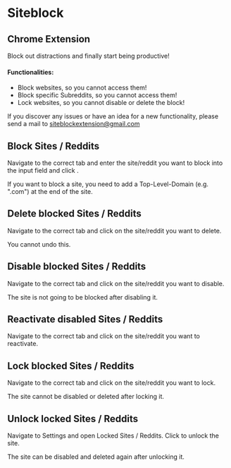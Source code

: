 # Siteblock
## Chrome Extension

Block out distractions and finally start being productive!

#### Functionalities:
- Block websites, so you cannot access them!
- Block specific Subreddits, so you cannot access them!
- Lock websites, so you cannot disable or delete the block!

If you discover any issues or have an idea for a new functionality, please send a mail to siteblockextension@gmail.com

## Block Sites / Reddits
Navigate to the correct tab and enter the site/reddit you want to block into the input field and click .

If you want to block a site, you need to add a Top-Level-Domain (e.g. ".com") at the end of the site.





## Delete blocked Sites / Reddits
Navigate to the correct tab and click  on the site/reddit you want to delete.

You cannot undo this.

## Disable blocked Sites / Reddits
Navigate to the correct tab and click  on the site/reddit you want to disable.

The site is not going to be blocked after disabling it.

## Reactivate disabled Sites / Reddits
Navigate to the correct tab and click  on the site/reddit you want to reactivate.


## Lock blocked Sites / Reddits
Navigate to the correct tab and click  on the site/reddit you want to lock.

The site cannot be disabled or deleted after locking it.

## Unlock locked Sites / Reddits
Navigate to Settings and open Locked Sites / Reddits. Click  to unlock the site.

The site can be disabled and deleted again after unlocking it.
